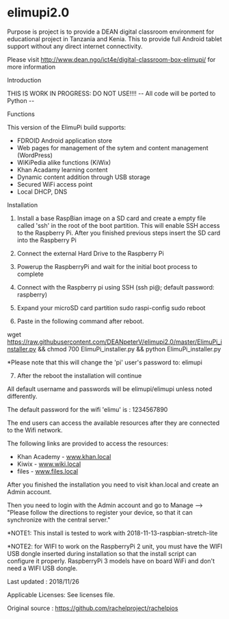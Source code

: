 # elimupi2.0

Purpose is project is to provide a DEAN digital classroom environment for educational project in Tanzania and Kenia. This to provide full Android tablet support without any direct internet connectivity. 

Please visit http://www.dean.ngo/ict4e/digital-classroom-box-elimupi/ for more information 

Introduction 

THIS IS WORK IN PROGRESS: DO NOT USE!!!! -- All code will be ported to Python -- 

Functions 

This version of the ElimuPi build supports: 

- FDROID Android application store 
- Web pages for management of the sytem and content management (WordPress) 
- WiKiPedia alike functions (KiWix) 
- Khan Acadamy learning content 
- Dynamic content addition through USB storage 
- Secured WiFi access point 
- Local DHCP, DNS 

Installation 
1. Install a base RaspBian image on a SD card and create a empty file called 'ssh' in the root of the boot partition. This will enable SSH access to the Raspberry Pi. After you finished previous steps insert the SD card into the Raspberry Pi

2. Connect the external Hard Drive to the Raspberry Pi

3. Powerup the RaspberryPi and wait for the initial boot process to complete 

4. Connect with the Raspberry pi using SSH (ssh pi@<ipv4>; default password: raspberry)
 
5. Expand your microSD card partition sudo raspi-config sudo reboot 

6. Paste in the following command after reboot. 

wget https://raw.githubusercontent.com/DEANpeterV/elimupi2.0/master/ElimuPi_installer.py && chmod 700 ElimuPi_installer.py && python ElimuPi_installer.py

*Please note that this will change the 'pi' user's password to: elimupi 

7. After the reboot the installation will continue

All default username and passwords will be elimupi/elimupi unless noted differently. 

The default password for the wifi 'elimu' is : 1234567890

The end users can access the available resources after they are connected to the Wifi network.

The following links are provided to access the resources:
- Khan Academy - www.khan.local
- Kiwix - www.wiki.local
- files - www.files.local

After you finished the installation you need to visit khan.local and create an Admin account. 

Then you need to login with the Admin account and go to Manage --> "Please follow the directions to register your device, so that it can synchronize with the central server."


*NOTE1: This install is tested to work with 2018-11-13-raspbian-stretch-lite 

*NOTE2: for WIFI to work on the RaspberryPi 2 unit, you must have the WIFI USB dongle inserted during installation so that the install script can configure it properly. RaspberryPi 3 models have on board WiFi and don't need a WIFI USB dongle. 

Last updated : 2018/11/26 

Applicable Licenses: See licenses file. 

Original source : https://github.com/rachelproject/rachelpios 
